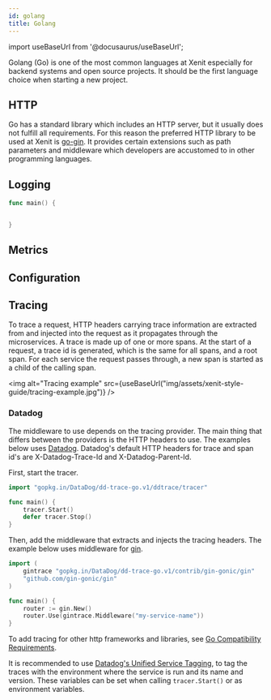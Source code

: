 ```yaml
---
id: golang
title: Golang
---
```


import useBaseUrl from '@docusaurus/useBaseUrl';

Golang (Go) is one of the most common languages at Xenit especially for backend systems and open source projects. It should be the first language choice when starting a new project.

## HTTP

Go has a standard library which includes an HTTP server, but it usually does not fulfill all requirements. For this reason the preferred HTTP library to be used at Xenit is [go-gin](https://github.com/gin-gonic/gin). It provides certain extensions such as path parameters and middleware which developers are accustomed to in other programming languages.

## Logging

```go
func main() {


}
```

## Metrics

## Configuration

## Tracing

To trace a request, HTTP headers carrying trace information are extracted from and injected into the request as it propagates through the microservices. A trace is made up of one or more spans. At the start of a request, a trace id is generated, which is the same for all spans, and a root span. For each service the request passes through, a new span is started as a child of the calling span.

<img alt="Tracing example" src={useBaseUrl("img/assets/xenit-style-guide/tracing-example.jpg")} />

### Datadog

The middleware to use depends on the tracing provider. The main thing that differs between the providers is the HTTP headers to use. The examples below uses [Datadog](https://github.com/DataDog/dd-trace-go). Datadog's default HTTP headers for trace and span id's are X-Datadog-Trace-Id and X-Datadog-Parent-Id.

First, start the tracer.

```go
import "gopkg.in/DataDog/dd-trace-go.v1/ddtrace/tracer"

func main() {
    tracer.Start()
    defer tracer.Stop()
}
```

Then, add the middleware that extracts and injects the tracing headers. The example below uses middleware for [gin](https://github.com/DataDog/dd-trace-go/tree/main/contrib/gin-gonic/gin).

```go
import (
    gintrace "gopkg.in/DataDog/dd-trace-go.v1/contrib/gin-gonic/gin"
    "github.com/gin-gonic/gin"
)

func main() {
    router := gin.New()
    router.Use(gintrace.Middleware("my-service-name"))
}
```

To add tracing for other http frameworks and libraries, see [Go Compatibility Requirements](https://docs.datadoghq.com/tracing/setup_overview/compatibility_requirements/go/#compatibility).

It is recommended to use [Datadog's Unified Service Tagging](https://docs.datadoghq.com/getting_started/tagging/unified_service_tagging/?tabs=kubernetes), to tag the traces with the environment where the service is run and its name and version. These variables can be set when calling `tracer.Start()` or as environment variables.
